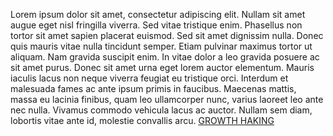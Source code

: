 Lorem ipsum dolor sit amet, consectetur adipiscing elit. Nullam sit amet augue eget nisl fringilla viverra. Sed vitae tristique enim. Phasellus non tortor sit amet sapien placerat euismod. Sed sit amet dignissim nulla. Donec quis mauris vitae nulla tincidunt semper. Etiam pulvinar maximus tortor ut aliquam. Nam gravida suscipit enim. In vitae dolor a leo gravida posuere ac sit amet purus. Donec sit amet urna eget lorem auctor elementum. Mauris iaculis lacus non neque viverra feugiat eu tristique orci. Interdum et malesuada fames ac ante ipsum primis in faucibus. Maecenas mattis, massa eu lacinia finibus, quam leo ullamcorper nunc, varius laoreet leo ante nec nulla. Vivamus commodo vehicula lacus ac auctor. Nullam sem diam, lobortis vitae ante id, molestie convallis arcu.
<a href="//youtu.be/dQw4w9WgXcQ" title="GROWTH HAKING">GROWTH HAKING</a>
